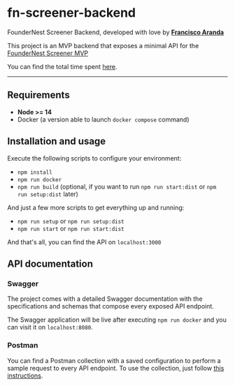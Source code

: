 # fn-screener-backend
FounderNest Screener Backend, developed with love by [__Francisco Aranda__](https://github.com/flaranda/)

This project is an MVP backend that exposes a minimal API for the [FounderNest Screener MVP](http://beta.928684.foundernest.com:8080/)

You can find the total time spent [here](./TIMESPENT.md).

---

## Requirements

- **Node >= 14**
- Docker (a version able to launch `docker compose` command)

## Installation and usage

Execute the following scripts to configure your environment:

- `npm install`
- `npm run docker`
- `npm run build` (optional, if you want to run `npm run start:dist` or `npm run setup:dist` later)

And just a few more scripts to get everything up and running:

- `npm run setup` or `npm run setup:dist`
- `npm run start` or `npm run start:dist`

And that's all, you can find the API on `localhost:3000`

## API documentation

### Swagger

The project comes with a detailed Swagger documentation with the specifications and schemas that compose every exposed API endpoint.

The Swagger application will be live after executing `npm run docker` and you can visit it on `localhost:8080`.

### Postman

You can find a Postman collection with a saved configuration to perform a sample request to every API endpoint. To use the collection, just follow [this instructions](https://learning.postman.com/docs/getting-started/importing-and-exporting-data/#importing-data-into-postman).
